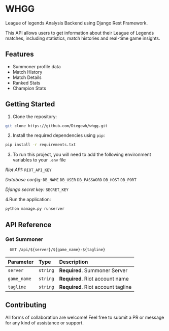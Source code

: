 
# WHGG

League of legends Analysis Backend using Django Rest Framework.

This API allows users to get information about their League of Legends matches, including statistics, match histories and real-time game insights.

## Features

* Summoner profile data
* Match History
* Match Details
* Ranked Stats
* Champion Stats

## Getting Started

1. Clone the repository:

```bash
git clone https://github.com/Diegowh/whgg.git
```

2. Install the required dependencies using `pip`:

```bash
pip install -r requirements.txt
```

3. To run this project, you will need to add the following environment variables to your `.env` file

*Riot API:*
`RIOT_API_KEY`

*Database config:*
`DB_NAME`
`DB_USER`
`DB_PASSWORD`
`DB_HOST`
`DB_PORT`

*Django secret key:*
`SECRET_KEY`

4.Run the application:

```bash
python manage.py runserver
```

## API Reference

### Get Summoner

```http
  GET /api/${server}/${game_name}-${tagline}
```

| Parameter | Type     | Description                |
| :-------- | :------- | :------------------------- |
| `server` | `string` | **Required**. Summoner Server |
| `game_name` | `string` | **Required**. Riot account name |
| `tagline` | `string` | **Required**. Riot account tagline |

## Contributing

All forms of collaboration are welcome! Feel free to submit a PR or message for any kind of assistance or support.
